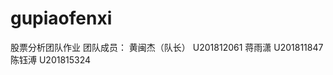 # gupiaofenxi
股票分析团队作业
团队成员：
黄闽杰（队长）   U201812061
蒋雨潇           U201811847
陈钰溥           U201815324
